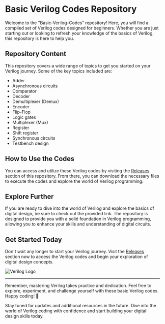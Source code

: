 # Basic Verilog Codes Repository

Welcome to the "Basic-Verilog-Codes" repository! Here, you will find a compiled set of Verilog codes designed for beginners. Whether you are just starting out or looking to refresh your knowledge of the basics of Verilog, this repository is here to help you.

## Repository Content

This repository covers a wide range of topics to get you started on your Verilog journey. Some of the key topics included are:
- Adder
- Asynchronous circuits
- Comparator
- Decoder
- Demultiplexer (Demux)
- Encoder
- Flip-Flop
- Logic gates
- Multiplexer (Mux)
- Register
- Shift register
- Synchronous circuits
- Testbench design

## How to Use the Codes

You can access and utilize these Verilog codes by visiting the [Releases](https://github.com/K4V4NH/Basic-Verilog-Codes/releases) section of this repository. From there, you can download the necessary files to execute the codes and explore the world of Verilog programming.

## Explore Further

If you are ready to dive into the world of Verilog and explore the basics of digital design, be sure to check out the provided link. The repository is designed to provide you with a solid foundation in Verilog programming, allowing you to enhance your skills and understanding of digital circuits.

## Get Started Today

Don't wait any longer to start your Verilog journey. Visit the [Releases](https://github.com/K4V4NH/Basic-Verilog-Codes/releases) section now to access the Verilog codes and begin your exploration of digital design concepts.

![Verilog Logo](https://upload.wikimedia.org/wikipedia/commons/thumb/a/ac/Verilog_Logo.svg/1200px-Verilog_Logo.svg.png)

---

Remember, mastering Verilog takes practice and dedication. Feel free to explore, experiment, and challenge yourself with these basic Verilog codes. Happy coding! 🚀

Stay tuned for updates and additional resources in the future. Dive into the world of Verilog coding with confidence and start building your digital design skills today.